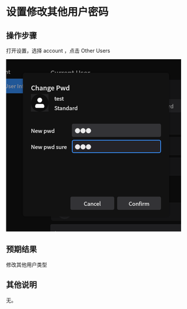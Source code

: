 # 设置修改其他用户密码
## 操作步骤
打开设置，选择 account ，点击 Other Users

![设置修改其他用户密码-1](./img/设置修改其他用户密码-1.png)
## 预期结果

修改其他用户类型



## 其他说明

无。
